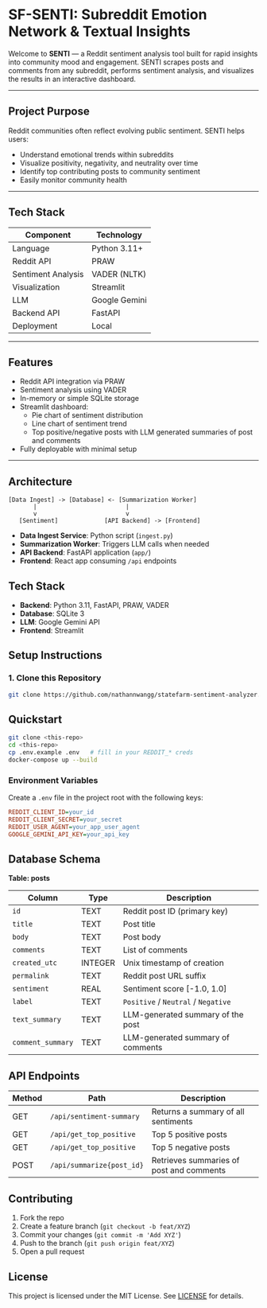 # SF-SENTI: Subreddit Emotion Network & Textual Insights

Welcome to **SENTI** — a Reddit sentiment analysis tool built for rapid insights into community mood and engagement. SENTI scrapes posts and comments from any subreddit, performs sentiment analysis, and visualizes the results in an interactive dashboard.

---

## Project Purpose

Reddit communities often reflect evolving public sentiment. SENTI helps users:

- Understand emotional trends within subreddits  
- Visualize positivity, negativity, and neutrality over time  
- Identify top contributing posts to community sentiment  
- Easily monitor community health

---

## Tech Stack

| Component | Technology |
| --- | --- |
| Language | Python 3.11+ |
| Reddit API | PRAW |
| Sentiment Analysis | VADER (NLTK) |
| Visualization | Streamlit |
| LLM | Google Gemini |
| Backend API | FastAPI |
| Deployment | Local |

---

## Features

- Reddit API integration via PRAW
- Sentiment analysis using VADER
- In-memory or simple SQLite storage
- Streamlit dashboard:
  - Pie chart of sentiment distribution
  - Line chart of sentiment trend
  - Top positive/negative posts with LLM generated summaries of post and comments
- Fully deployable with minimal setup

---

## Architecture

```
[Data Ingest] -> [Database] <- [Summarization Worker]
       |                         |
       v                         v
   [Sentiment]             [API Backend] -> [Frontend]
```

* **Data Ingest Service**: Python script (`ingest.py`)
* **Summarization Worker**: Triggers LLM calls when needed
* **API Backend**: FastAPI application (`app/`)
* **Frontend**: React app consuming `/api` endpoints

## Tech Stack

* **Backend**: Python 3.11, FastAPI, PRAW, VADER
* **Database**: SQLite 3
* **LLM**: Google Gemini API
* **Frontend**: Streamlit
  
## Setup Instructions

### 1. Clone this Repository

```bash
git clone https://github.com/nathannwangg/statefarm-sentiment-analyzer.git
```

## Quickstart

```bash
git clone <this-repo>
cd <this-repo>
cp .env.example .env   # fill in your REDDIT_* creds
docker-compose up --build
```


### Environment Variables

Create a `.env` file in the project root with the following keys:

```ini
REDDIT_CLIENT_ID=your_id
REDDIT_CLIENT_SECRET=your_secret
REDDIT_USER_AGENT=your_app_user_agent
GOOGLE_GEMINI_API_KEY=your_api_key
```

## Database Schema

**Table: posts**

| Column            | Type    | Description                         |
| ----------------- | ------- | ----------------------------------- |
| `id`              | TEXT    | Reddit post ID (primary key)        |
| `title`           | TEXT    | Post title                          |
| `body`            | TEXT    | Post body                           |
| `comments`        | TEXT    | List of comments                    |
| `created_utc`     | INTEGER | Unix timestamp of creation          |
| `permalink`       | TEXT    | Reddit post URL suffix              |
| `sentiment`       | REAL    | Sentiment score \[-1.0, 1.0]        |
| `label`           | TEXT    | `Positive` / `Neutral` / `Negative` |
| `text_summary`    | TEXT    | LLM-generated summary of the post   |
| `comment_summary` | TEXT    | LLM-generated summary of comments   |

## API Endpoints

| Method | Path                                | Description                               |
| ------ | ----------------------------------- | ----------------------------------------- |
| GET    | `/api/sentiment-summary`            | Returns a summary of all sentiments       |
| GET    | `/api/get_top_positive`             | Top 5 positive posts                      |
| GET    | `/api/get_top_positive`             | Top 5 negative posts                      |
| POST   | `/api/summarize{post_id}`           | Retrieves summaries of post and comments  |



## Contributing

1. Fork the repo
2. Create a feature branch (`git checkout -b feat/XYZ`)
3. Commit your changes (`git commit -m 'Add XYZ'`)
4. Push to the branch (`git push origin feat/XYZ`)
5. Open a pull request

## License

This project is licensed under the MIT License. See [LICENSE](LICENSE) for details.

